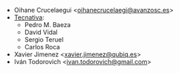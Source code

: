 - Oihane Crucelaegui \<<oihanecrucelaegi@avanzosc.es>\>
- [Tecnativa](https://www.tecnativa.com):
  - Pedro M. Baeza
  - David Vidal
  - Sergio Teruel
  - Carlos Roca
- Xavier Jimenez \<<xavier.jimenez@qubiq.es>\>
- Iván Todorovich \<<ivan.todorovich@gmail.com>\>
